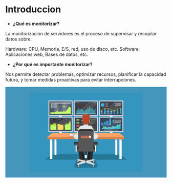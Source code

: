# Introduccion

- **¿Qué es monitorizar?**

La monitorización de servidores es el proceso de supervisar y recopilar datos
sobre:

Hardware: CPU, Memoria, E/S, red, uso de disco, etc.
Software: Aplicaciones web, Bases de datos, etc.

- **¿Por qué es importante monitorizar?**

Nos permite detectar problemas, optimizar recursos, planificar la capacidad
futura, y tomar medidas proactivas para evitar interrupciones.

![image](/img/introduccion.png)